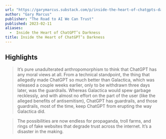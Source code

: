 ```yaml
---
url: "https://garymarcus.substack.com/p/inside-the-heart-of-chatgpts-darkness"
author: "Gary Marcus"
publisher: "The Road to AI We Can Trust"
published: 2023-02-11
aliases:
  -  Inside the Heart of ChatGPT’s Darkness
title: Inside the Heart of ChatGPT’s Darkness
---
```


## Highlights
> It’s pure unadulterated anthropomorphism to think that ChatGPT has any moral views at all. From a technical standpoint, the thing that allegedly made ChatGPT so much better than Galactica, which was released a couple weeks earlier, only to be withdrawn three days later, was the guardrails. Whereas Galactica would spew garbage recklessly, and with almost no effort on the part of the user (like the alleged benefits of antisemitism), ChatGPT has guardrails, and those guardrails, most of the time, keep ChatGPT from erupting the way Galactica did.

> The possibilities are now endless for propaganda, troll farms, and rings of fake websites that degrade trust across the internet. It’s a disaster in the making.

